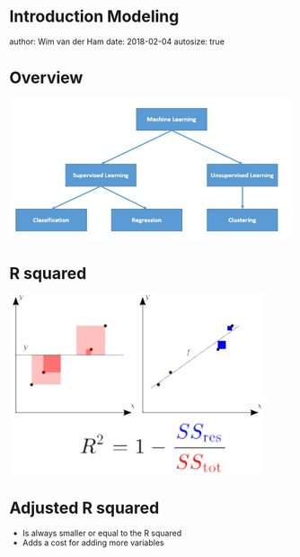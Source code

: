 

Introduction Modeling
========================================================
author: Wim van der Ham
date: 2018-02-04
autosize: true

Overview
========================================================

![Overview](./model_schema.jpg)

R squared
========================================================

![R squared](./r_squared.jpg)

Adjusted R squared
========================================================

- Is always smaller or equal to the R squared
- Adds a cost for adding more variables

